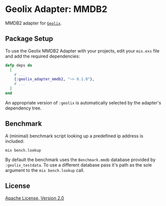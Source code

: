 # Geolix Adapter: MMDB2

MMDB2 adapter for [`Geolix`](https://github.com/elixir-geolix/geolix).

## Package Setup

To use the Geolix MMDB2 Adapter with your projects, edit your `mix.exs` file and add the required dependencies:

```elixir
defp deps do
  [
    # ...
    {:geolix_adapter_mmdb2, "~> 0.1.0"},
    # ...
  ]
end
```

An appropriate version of `:geolix` is automatically selected by the adapter's dependency tree.

## Benchmark

A (minimal) benchmark script looking up a predefined ip address is included:

```shell
mix bench.lookup
```

By default the benchmark uses the `Benchmark.mmdb` database provided by `:geolix_testdata`. To use a different database pass it's path as the sole argument to the `mix bench.lookup` call.

## License

[Apache License, Version 2.0](http://www.apache.org/licenses/LICENSE-2.0)
